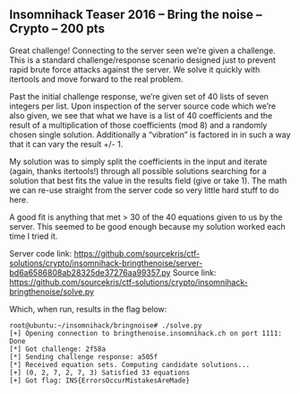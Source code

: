 Insomnihack Teaser 2016 – Bring the noise – Crypto – 200 pts
------------------------------------------------------------
Great challenge! Connecting to the server seen we’re given a challenge. This is a standard challenge/response scenario designed just to prevent rapid brute force attacks against the server. We solve it quickly with itertools and move forward to the real problem.

Past the initial challenge response, we’re given set of 40 lists of seven integers per list. Upon inspection of the server source code which we’re also given, we see that what we have is a list of 40 coefficients and the result of a multiplication of those coefficients (mod 8) and a randomly chosen single solution. Additionally a “vibration” is factored in in such a way that it can vary the result +/- 1.

My solution was to simply split the coefficients in the input and iterate (again, thanks itertools!) through all possible solutions searching for a solution that best fits the value in the results field (give or take 1). The math we can re-use straight from the server code so very little hard stuff to do here.

A good fit is anything that met > 30 of the 40 equations given to us by the server. This seemed to be good enough because my solution worked each time I tried it.

Server code link: https://github.com/sourcekris/ctf-solutions/crypto/insomnihack-bringthenoise/server-bd6a6586808ab28325de37276aa99357.py
Source link: https://github.com/sourcekris/ctf-solutions/crypto/insomnihack-bringthenoise/solve.py 

Which, when run, results in the flag below:

```
root@ubuntu:~/insomnihack/bringnoise# ./solve.py 
[+] Opening connection to bringthenoise.insomnihack.ch on port 1111: Done
[*] Got challenge: 2f58a
[*] Sending challenge response: a505f
[*] Received equation sets. Computing candidate solutions...
[+] (0, 2, 7, 2, 7, 3) Satisfied 33 equations
[+] Got flag: INS{ErrorsOccurMistakesAreMade}
```

